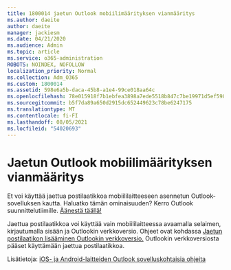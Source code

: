 ```yaml
---
title: 1800014 jaetun Outlook mobiilimäärityksen vianmääritys
ms.author: daeite
author: daeite
manager: jackiesm
ms.date: 04/21/2020
ms.audience: Admin
ms.topic: article
ms.service: o365-administration
ROBOTS: NOINDEX, NOFOLLOW
localization_priority: Normal
ms.collection: Adm_O365
ms.custom: 1800014
ms.assetid: 598e6a5b-daca-45b8-a1e4-99ce018aa64c
ms.openlocfilehash: 78e015918f7b1ebfea3898a7ede5518b847c7be19971d5ef59854da8b005667f
ms.sourcegitcommit: b5f7da89a650d2915dc652449623c78be6247175
ms.translationtype: MT
ms.contentlocale: fi-FI
ms.lasthandoff: 08/05/2021
ms.locfileid: "54020693"
---
```

# <a name="troubleshooting-outlook-mobile-setup-for-a-shared-mailbox"></a>Jaetun Outlook mobiilimäärityksen vianmääritys

Et voi käyttää jaettua postilaatikkoa mobiililaitteeseen asennetun Outlook-sovelluksen kautta. Haluatko tämän ominaisuuden? Kerro Outlook suunnittelutiimille. [Äänestä täällä!](https://go.microsoft.com/fwlink/?linked=862116)
  
Jaettua postilaatikkoa voi käyttää vain mobiililaitteessa avaamalla selaimen, kirjautumalla sisään ja Outlookin verkkoversio. Ohjeet ovat kohdassa [Jaetun postilaatikon lisääminen Outlookin verkkoversio.](https://support.office.com/article/add-a-shared-mailbox-to-outlook-on-the-web-98b5a90d-4e38-415d-a030-f09a4cd28207) Outlookin verkkoversiosta pääset käyttämään jaettua postilaatikkoa.
  
Lisätietoja: [iOS- ja Android-laitteiden Outlook sovelluskohtaisia ohjeita](https://support.office.com/article/Get-in-app-help-for-Outlook-for-iOS-and-Android-218a22d1-9fa5-4889-b689-de1c63493243)
  

